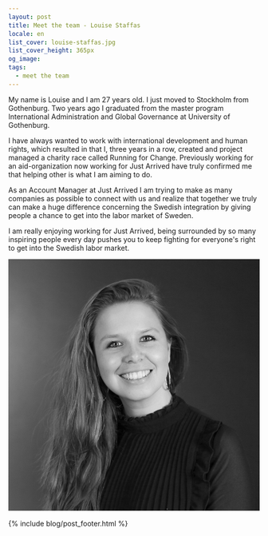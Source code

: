 ```yaml
---
layout: post
title: Meet the team - Louise Staffas
locale: en
list_cover: louise-staffas.jpg
list_cover_height: 365px
og_image:
tags:
  - meet the team
---
```


My name is Louise and I am 27 years old. I just moved to Stockholm from Gothenburg. Two years ago I graduated from the master program International Administration and Global Governance at University of Gothenburg.

I have always wanted to work with international development and human rights, which resulted in that I, three years in a row, created and project managed a charity race called Running for Change.
Previously working for an aid-organization now working for Just Arrived have truly confirmed me that helping other is what I am aiming to do.

As an Account Manager at Just Arrived I am trying to make as many companies as possible to connect with us and realize that together we truly can make a huge difference concerning the Swedish integration by giving people a chance to get into the labor market of Sweden.

I am really enjoying working for Just Arrived, being surrounded by so many inspiring people every day pushes you to keep fighting for everyone's right to get into the Swedish labor market.

![Louise Staffas](/assets/images/blog/louise-staffas.jpg)

{% include blog/post_footer.html %}

